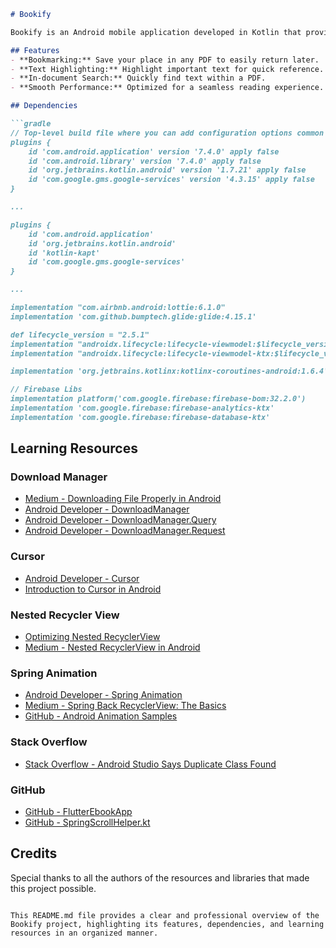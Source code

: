 ```markdown
# Bookify

Bookify is an Android mobile application developed in Kotlin that provides a seamless PDF book reading experience. It offers features like bookmarking, text highlighting, and in-document search, leveraging modern API integrations for robust performance and a user-friendly interface.

## Features
- **Bookmarking:** Save your place in any PDF to easily return later.
- **Text Highlighting:** Highlight important text for quick reference.
- **In-document Search:** Quickly find text within a PDF.
- **Smooth Performance:** Optimized for a seamless reading experience.

## Dependencies

```gradle
// Top-level build file where you can add configuration options common to all sub-projects/modules.
plugins {
    id 'com.android.application' version '7.4.0' apply false
    id 'com.android.library' version '7.4.0' apply false
    id 'org.jetbrains.kotlin.android' version '1.7.21' apply false
    id 'com.google.gms.google-services' version '4.3.15' apply false
}

...

plugins {
    id 'com.android.application'
    id 'org.jetbrains.kotlin.android'
    id 'kotlin-kapt'
    id 'com.google.gms.google-services'
}

...

implementation "com.airbnb.android:lottie:6.1.0"
implementation 'com.github.bumptech.glide:glide:4.15.1'

def lifecycle_version = "2.5.1"
implementation "androidx.lifecycle:lifecycle-viewmodel:$lifecycle_version"
implementation "androidx.lifecycle:lifecycle-viewmodel-ktx:$lifecycle_version"

implementation 'org.jetbrains.kotlinx:kotlinx-coroutines-android:1.6.4'

// Firebase Libs
implementation platform('com.google.firebase:firebase-bom:32.2.0')
implementation 'com.google.firebase:firebase-analytics-ktx'
implementation 'com.google.firebase:firebase-database-ktx'
```

## Learning Resources

### Download Manager
- [Medium - Downloading File Properly in Android](https://medium.com/@aungkyawmyint_26195/downloading-file-properly-in-android-d8cc28d25aca)
- [Android Developer - DownloadManager](https://developer.android.com/reference/android/app/DownloadManager)
- [Android Developer - DownloadManager.Query](https://developer.android.com/reference/android/app/DownloadManager.Query)
- [Android Developer - DownloadManager.Request](https://developer.android.com/reference/android/app/DownloadManager.Request)

### Cursor
- [Android Developer - Cursor](https://developer.android.com/reference/android/database/Cursor)
- [Introduction to Cursor in Android](https://www.edureka.co/blog/introduction-to-cursor-in-android/)

### Nested Recycler View
- [Optimizing Nested RecyclerView](https://proandroiddev.com/optimizing-nested-recyclerview-a9b7830a4ba7)
- [Medium - Nested RecyclerView in Android](https://medium.com/nerd-for-tech/nested-recyclerview-in-android-e5afb2b9771a#:~:text=Let%E2%80%99s%20talk%20about%20Optimizations%20of%20RecyclerView)

### Spring Animation
- [Android Developer - Spring Animation](https://developer.android.com/develop/ui/views/animations/spring-animation)
- [Medium - Spring Back RecyclerView: The Basics](https://medium.com/swlh/spring-back-recyclerview-the-basics-beebe3477cad)
- [GitHub - Android Animation Samples](https://github.com/KaustubhPatange/android-animation-samples)

### Stack Overflow
- [Stack Overflow - Android Studio Says Duplicate Class Found](https://stackoverflow.com/questions/75239367/android-studio-says-duplicate-class-found)

### GitHub
- [GitHub - FlutterEbookApp](https://github.com/JideGuru/FlutterEbookApp/tree/master)
- [GitHub - SpringScrollHelper.kt](https://github.com/KaustubhPatange/android-animation-samples/blob/master/SpringBack-RecyclerView/app/src/main/java/com/kpstv/dampingrecyclerview/ui/helpers/SpringScrollHelper.kt)

## Credits
Special thanks to all the authors of the resources and libraries that made this project possible.
```

This README.md file provides a clear and professional overview of the Bookify project, highlighting its features, dependencies, and learning resources in an organized manner.
